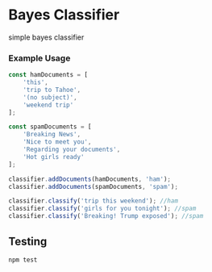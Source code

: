 # Bayes Classifier

simple bayes classifier

### Example Usage

```js
const hamDocuments = [
	'this',
	'trip to Tahoe',
	'(no subject)',
	'weekend trip'
];

const spamDocuments = [
	'Breaking News',
	'Nice to meet you',
	'Regarding your documents',
	'Hot girls ready'
];

classifier.addDocuments(hamDocuments, 'ham');
classifier.addDocuments(spamDocuments, 'spam');

classifier.classify('trip this weekend'); //ham
classifier.classify('girls for you tonight'); //spam
classifier.classify('Breaking! Trump exposed'); //spam

```

## Testing

``
npm test
``
